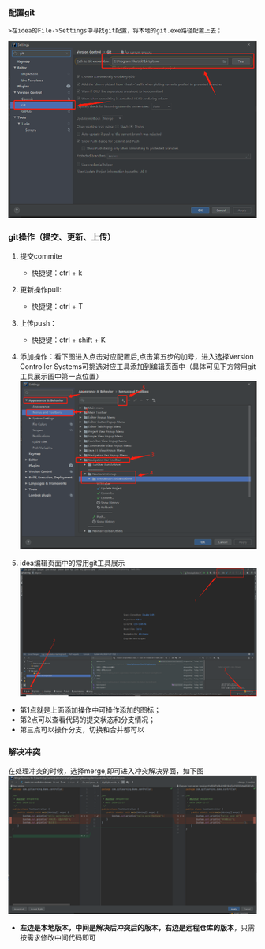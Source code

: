 ### 配置git
    >在idea的File->Settings中寻找git配置，将本地的git.exe路径配置上去；
![](img/idea-配置git.jpg)

### git操作（提交、更新、上传）
1. 提交commite
    * 快捷键：ctrl + k
2. 更新操作pull:
    * 快捷键：ctrl + T
3. 上传push：
    * 快捷键：ctrl + shift + K
4. 添加操作：看下图进入点击对应配置后,点击第五步的加号，进入选择Version Controller Systems可挑选对应工具添加到编辑页面中（具体可见下方常用git工具展示图中第一点位置）
![](img/idea-配置git工具.png)

5. idea编辑页面中的常用git工具展示
![](img/idea-git操作分布.jpg)
* 第1点就是上面添加操作中可操作添加的图标；
* 第2点可以查看代码的提交状态和分支情况；
* 第三点可以操作分支，切换和合并都可以

### 解决冲突
在处理冲突的时候，选择merge,即可进入冲突解决界面，如下图
![](img/idea-冲突解决.png)
* **左边是本地版本，中间是解决后冲突后的版本，右边是远程仓库的版本**，只需按需求修改中间代码即可